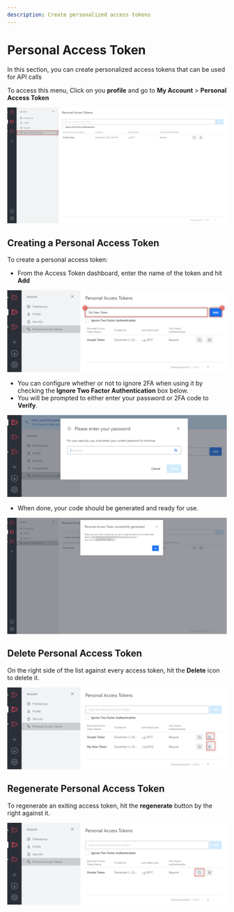 ```yaml
---
description: Create personalized access tokens
---
```


# Personal Access Token

In this section, you can create personalized access tokens that can be used for API calls

To access this menu, Click on you **profile** and go to **My Account** > **Personal Access Token**

![](<../../../../.gitbook/assets/image (647) (1).png>)

## **Creating a Personal Access Token**

To create a personal access token:

* From the Access Token dashboard, enter the name of the token and hit **Add**

![](<../../../../.gitbook/assets/image (669) (1) (1) (1).png>)

* You can configure whether or not to ignore 2FA when using it by checking the **Ignore Two Factor Authentication** box below.
* You will be prompted to either enter your password or 2FA code to **Verify**.

![](<../../../../.gitbook/assets/image (641) (1) (1) (1).png>)

* When done, your code should be generated and ready for use.

![](<../../../../.gitbook/assets/image (666) (1) (1) (1).png>)

## Delete Personal Access Token

On the right side of the list against every access token, hit the **Delete** icon to delete it.

![](<../../../../.gitbook/assets/image (688) (1) (1).png>)

## Regenerate Personal Access Token

To regenerate an exiting access token, hit the **regenerate** button by the right against it.

![](<../../../../.gitbook/assets/image (636) (1) (1).png>)
